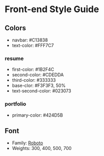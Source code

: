 # Front-end Style Guide

## Colors

- navbar: #C13838
- text-color: #FFF7C7

### resume

- first-color: #1B2F4C
- second-color: #CDEDDA
- third-color: #333333
- base-clor: #F3F3F3, 50%
- text-second-color: #023073

### portfolio

- primary-color: #424D5B

## Font

- Family: [Roboto](https://fonts.google.com/specimen/Roboto?query=roboto&sidebar.open#standard-styles)
- Weights: 300, 400, 500, 700
